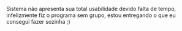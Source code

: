 Sistema não apresenta sua total usabilidade devido falta de tempo, infelizmente fiz o programa sem grupo, estou entregando o que eu consegui fazer sozinha ;)
